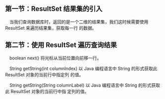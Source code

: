 ## 第一节：ResultSet 结果集的引入
&ensp;&ensp;当我们查询数据库时，返回的是一个二维的结果集，我们这时候需要使用 ResultSet 来遍历结果集，获取每一行
的数据。
## 第二节：使用 ResultSet 遍历查询结果
&ensp;&ensp;boolean next() 将光标从当前位置向前移一行。

&ensp;&ensp;String getString(int columnIndex) 以 Java 编程语言中 String 的形式获取此 ResultSet 对象的当前行中指定列
的值。

&ensp;&ensp;String getString(String columnLabel) 以 Java 编程语言中 String 的形式获取此 ResultSet 对象的当前行中指
定列的值。